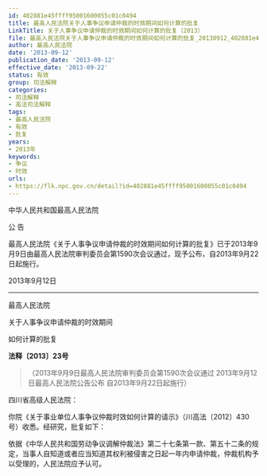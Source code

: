 ```yaml
---
id: 402881e45ffff95001600055c01c0494
title: 最高人民法院关于人事争议申请仲裁的时效期间如何计算的批复
LinkTitle: 关于人事争议申请仲裁的时效期间如何计算的批复（2013）
file: 最高人民法院关于人事争议申请仲裁的时效期间如何计算的批复_20130912_402881e45ffff95001600055c01c0494.docx
author: 最高人民法院
date: '2013-09-12'
publication_date: '2013-09-12'
effective_date: '2013-09-22'
status: 有效
group: 司法解释
categories:
- 司法解释
- 高法司法解释
tags:
- 最高人民法院
- 有效
- 批复
years:
- 2013年
keywords:
- 争议
- 时效
urls:
- https://flk.npc.gov.cn/detail?id=402881e45ffff95001600055c01c0494
---
```


中华人民共和国最高人民法院

公 告

最高人民法院《关于人事争议申请仲裁的时效期间如何计算的批复》已于2013年9月9日由最高人民法院审判委员会第1590次会议通过，现予公布，自2013年9月22日起施行。

2013年9月12日

---

最高人民法院

关于人事争议申请仲裁的时效期间

如何计算的批复

**法释〔2013〕23号**

> （2013年9月9日最高人民法院审判委员会第1590次会议通过 2013年9月12日最高人民法院公告公布 自2013年9月22日起施行）

四川省高级人民法院：

你院《关于事业单位人事争议仲裁时效如何计算的请示》（川高法〔2012〕430号）收悉。经研究，批复如下：

依据《中华人民共和国劳动争议调解仲裁法》第二十七条第一款、第五十二条的规定，当事人自知道或者应当知道其权利被侵害之日起一年内申请仲裁，仲裁机构予以受理的，人民法院应予认可。
